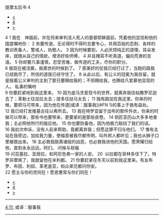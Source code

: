 ﻿





 提摩太后书 4




* [<](bible/2TI03.md)
* [4](bible/2TI.md)
* [>](bible/TIT01.md)



 
4 
1 我在　神面前，并在将来审判活人死人的基督耶稣面前，凭着他的显现和他的国度嘱咐你： 
2 务要传道，无论得时不得时总要专心，并用百般的忍耐、各样的教训责备人，警戒人，劝勉人。 
3 因为时候要到，人必厌烦纯正的道理，耳朵发痒，就随从自己的情欲，增添好些师傅， 
4 并且掩耳不听真道，偏向荒渺的言语。 
5 你却要凡事谨慎，忍受苦难，做传道的工夫，尽你的职分。  
6 我现在被浇奠，我离世的时候到了。 
7 那美好的仗我已经打过了，当跑的路我已经跑尽了，所信的道我已经守住了。 
8 从此以后，有公义的冠冕为我存留，就是按着公义审判的主到了那日要赐给我的；不但赐给我，也赐给凡爱慕他显现的人。 私事的嘱咐  
9 你要赶紧地到我这里来。 
10 因为底马贪爱现今的世界，就离弃我往帖撒罗尼迦去了；革勒士往加拉太去；提多往挞马太去； 
11 独有路加在我这里。你来的时候，要把马可带来，因为他在传道[或译：服事我](#FN
1)的事上于我有益处。 
12 我已经打发推基古往以弗所去。 
13 我在特罗亚留于加布的那件外衣，你来的时候可以带来，那些书也要带来，更要紧的是那些皮卷。 
14 铜匠亚历山大多多地害我；主必照他所行的报应他。 
15 你也要防备他，因为他极力敌挡了我们的话。  
16 我初次申诉，没有人前来帮助，竟都离弃我；但愿这罪不归与他们。 
17 惟有主站在我旁边，加给我力量，使福音被我尽都传明，叫外邦人都听见；我也从狮子口里被救出来。 
18 主必救我脱离诸般的凶恶，也必救我进他的天国。愿荣耀归给他，直到永永远远。阿们。 问候与祝福  
19 问百基拉、亚居拉，和阿尼色弗一家的人安。 
20  以拉都在哥林多住下了。特罗非摩病了，我就留他在米利都。 
21 你要赶紧在冬天以前到我这里来。有友布罗、布田、利奴、革老底亚，和众弟兄都问你安。  
22 愿主与你的灵同在！愿恩惠常与你们同在！ 
* [<](bible/2TI03.md)
* [4](bible/2TI.md)
* [>](bible/TIT01.md)





---


[4:11:](#V11)
或译：服事我




---









